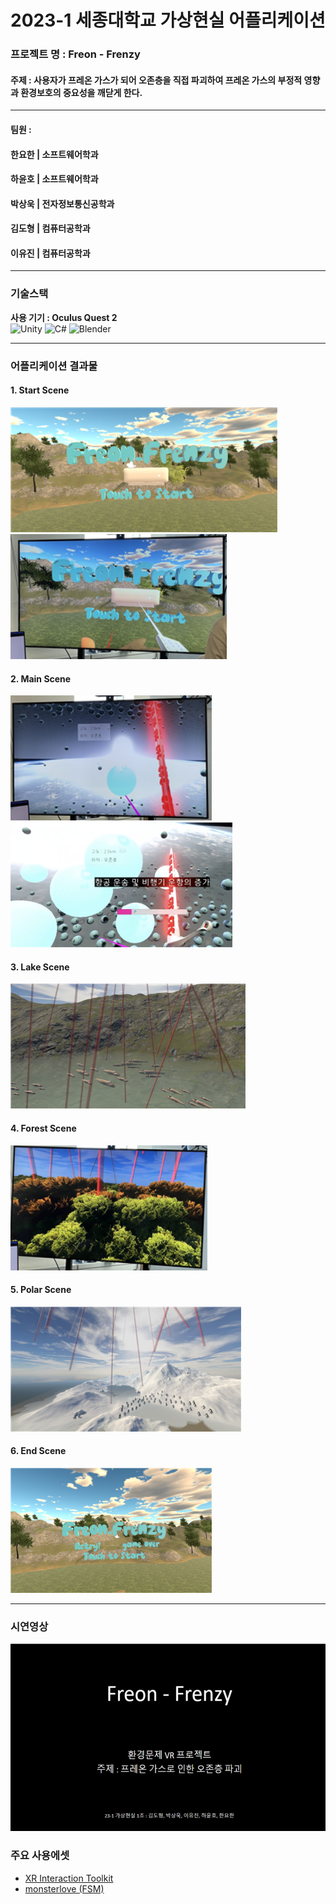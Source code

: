 # 2023-1 세종대학교 가상현실 어플리케이션
### 프로젝트 명 : Freon - Frenzy
#### 주제 : 사용자가 프레온 가스가 되어 오존층을 직접 파괴하여 프레온 가스의 부정적 영향과 환경보호의 중요성을 깨닫게 한다. 
<hr>

#### 팀원 : 
#### 한요한 | 소프트웨어학과
#### 하윤호 | 소프트웨어학과
#### 박상욱 | 전자정보통신공학과
#### 김도형 | 컴퓨터공학과
#### 이유진 | 컴퓨터공학과

<hr>

### 기술스택
<strong>사용 기기 : Oculus Quest 2</strong><br>
![Unity](https://img.shields.io/badge/unity-%23000000.svg?style=for-the-badge&logo=unity&logoColor=white)
![C#](https://img.shields.io/badge/c%23-%23239120.svg?style=for-the-badge&logo=c-sharp&logoColor=white)
![Blender](https://img.shields.io/badge/blender-%23F5792A.svg?style=for-the-badge&logo=blender&logoColor=white)
<hr>

### 어플리케이션 결과물
#### 1. Start Scene
<div>
  <img src = "https://github.com/SJU-Virtual-Reality/.github/blob/main/image/Start.png?raw=true" height = 200> 
  <img src= "https://github.com/SJU-Virtual-Reality/.github/blob/main/image/UI.png?raw=true" height = 200>
</div>

#### 2. Main Scene
<div>
  <img src = "https://github.com/SJU-Virtual-Reality/.github/blob/main/image/Main.png?raw=true" height = 200> 
  <img src= "https://github.com/SJU-Virtual-Reality/.github/blob/main/image/Interaction.png?raw=true" height = 200>
</div>

#### 3. Lake Scene
<div>
  <img src = "https://github.com/SJU-Virtual-Reality/.github/blob/main/image/Lake.png?raw=true" height = 200> 
</div>

#### 4. Forest Scene
<div>
  <img src = "https://github.com/SJU-Virtual-Reality/.github/blob/main/image/Forest.png?raw=true" height = 200> 
</div>

#### 5. Polar Scene
<div>
  <img src = "https://github.com/SJU-Virtual-Reality/.github/blob/main/image/Polar.png?raw=true" height = 200> 
</div>

#### 6. End Scene
<div>
  <img src = "https://github.com/SJU-Virtual-Reality/.github/blob/main/image/End.png?raw=true" height = 200> 
</div>
<hr>

### 시연영상
<a href="https://youtu.be/IISgAXkMjvU">
  <img src = "https://github.com/SJU-Virtual-Reality/.github/blob/main/image/mp4.png?raw=true" height=300>
</a>

### 주요 사용에셋
- <a href = "https://github.com/Unity-Technologies/XR-Interaction-Toolkit-Examples">XR Interaction Toolkit</a>
- <a href = "https://github.com/thefuntastic/Unity3d-Finite-State-Machine/blob/master/StateMachine/Assets/MonsterLove/Tests/Editor/MonsterLove.StateMachine.Tests.Editor.asmdef">monsterlove (FSM)</a>

